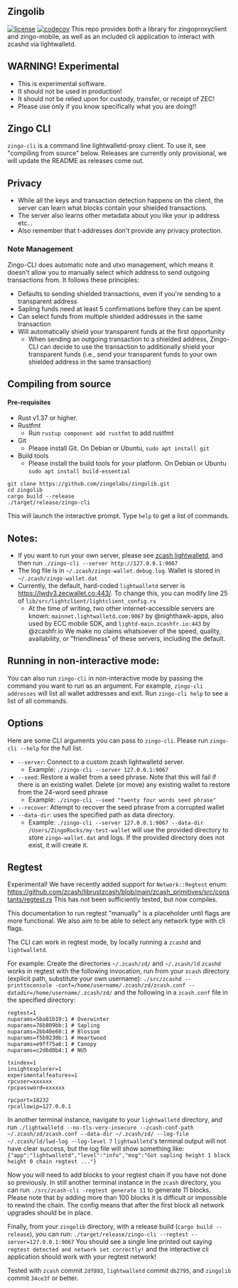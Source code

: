 ## Zingolib
[![license](https://img.shields.io/github/license/zingolabs/zingolib)](LICENSE) [![codecov](https://codecov.io/gh/zingolabs/zingolib/branch/dev/graph/badge.svg?token=WMKTJMQY28)](https://codecov.io/gh/zingolabs/zingolib)
This repo provides both a library for zingoproxyclient and zingo-mobile, as well as an included cli application to interact with zcashd via lightwalletd.

## WARNING! Experimental
* This is experimental software.
* It should not be used in production!
* It should not be relied upon for custody, transfer, or receipt of ZEC!
* Please use only if you know specifically what you are doing!!

## Zingo CLI
`zingo-cli` is a command line lightwalletd-proxy client. To use it, see "compiling from source" below. Releases are currently only provisional, we will update the README as releases come out.

## Privacy
* While all the keys and transaction detection happens on the client, the server can learn what blocks contain your shielded transactions.
* The server also learns other metadata about you like your ip address etc...
* Also remember that t-addresses don't provide any privacy protection.

### Note Management
Zingo-CLI does automatic note and utxo management, which means it doesn't allow you to manually select which address to send outgoing transactions from. It follows these principles:
* Defaults to sending shielded transactions, even if you're sending to a transparent address
* Sapling funds need at least 5 confirmations before they can be spent
* Can select funds from multiple shielded addresses in the same transaction
* Will automatically shield your transparent funds at the first opportunity
    * When sending an outgoing transaction to a shielded address, Zingo-CLI can decide to use the transaction to additionally shield your transparent funds (i.e., send your transparent funds to your own shielded address in the same transaction)

## Compiling from source

#### Pre-requisites
* Rust v1.37 or higher.
* Rustfmt
    * Run `rustup component add rustfmt` to add rustfmt
* Git
    * Please install Git. On Debian or Ubuntu, `sudo apt install git`
* Build tools
    * Please install the build tools for your platform. On Debian or Ubuntu `sudo apt install build-essential`

```
git clone https://github.com/zingolabs/zingolib.git
cd zingolib
cargo build --release
./target/release/zingo-cli
```

This will launch the interactive prompt. Type `help` to get a list of commands.

## Notes:
* If you want to run your own server, please see [zcash lightwalletd](https://github.com/zcash/lightwalletd), and then run `./zingo-cli --server http://127.0.0.1:9067`
* The log file is in `~/.zcash/zingo-wallet.debug.log`. Wallet is stored in `~/.zcash/zingo-wallet.dat`
* Currently, the default, hard-coded `lightwalletd` server is https://lwdv3.zecwallet.co:443/. To change this, you can modify line 25 of `lib/src/lightclient/lightclient_config.rs`
    * At the time of writing, two other internet-accessible servers are known: `mainnet.lightwalletd.com:9067` by @nighthawk-apps, also used by ECC mobile SDK, and `lightd-main.zcashfr.io:443` by @zcashfr.io We make no claims whatsoever of the speed, quality, availability, or "friendliness" of these servers, including the default.

## Running in non-interactive mode:
You can also run `zingo-cli` in non-interactive mode by passing the command you want to run as an argument. For example, `zingo-cli addresses` will list all wallet addresses and exit.
Run `zingo-cli help` to see a list of all commands.

## Options
Here are some CLI arguments you can pass to `zingo-cli`. Please run `zingo-cli --help` for the full list.

* `--server`: Connect to a custom zcash lightwalletd server.
    * Example: `./zingo-cli --server 127.0.0.1:9067`
* `--seed`: Restore a wallet from a seed phrase. Note that this will fail if there is an existing wallet. Delete (or move) any existing wallet to restore from the 24-word seed phrase
    * Example: `./zingo-cli --seed "twenty four words seed phrase"`
 * `--recover`: Attempt to recover the seed phrase from a corrupted wallet
 * `--data-dir`: uses the specified path as data directory.
    * Example: `./zingo-cli --server 127.0.0.1:9067 --data-dir /Users/ZingoRocks/my-test-wallet` will use the provided directory to store `zingo-wallet.dat` and logs. If the provided directory does not exist, it will create it.

## Regtest
Experimental!
We have recently added support for `Network::Regtest` enum: https://github.com/zcash/librustzcash/blob/main/zcash_primitives/src/constants/regtest.rs
This has not been sufficiently tested, but now compiles.

This documentation to run regtest "manually" is a placeholder until flags are more functional.
We also aim to be able to select any network type with cli flags.

The CLI can work in regtest mode, by locally running a `zcashd` and `lightwalletd`.

For example:
Create the directories `~/.zcash/zd/` and `~/.zcash/ld`
`zcashd` works in regtest with the following invocation, run from your `zcash` directory (explicit path, substitute your own username):
`./src/zcashd --printtoconsole -conf=/home/username/.zcash/zd/zcash.conf --datadir=/home/username/.zcash/zd/`
and the following in a `zcash.conf` file in the specified directory:
```
regtest=1
nuparams=5ba81b19:1 # Overwinter
nuparams=76b809bb:1 # Sapling
nuparams=2bb40e60:1 # Blossom
nuparams=f5b9230b:1 # Heartwood
nuparams=e9ff75a6:1 # Canopy
nuparams=c2d6d0b4:1 # NU5

txindex=1
insightexplorer=1
experimentalfeatures=1
rpcuser=xxxxxx
rpcpassword=xxxxxx

rpcport=18232
rpcallowip=127.0.0.1
```

In another terminal instance, navigate to your `lightwalletd` directory, and run
`./lightwalletd --no-tls-very-insecure --zcash-conf-path ~/.zcash/zd/zcash.conf --data-dir ~/.zcash/zd/ --log-file ~/.zcash/ld/lwd-log --log-level 7`
`lightwalletd`'s terminal output will not have clear success, but the log file will show something like:
`{"app":"lightwalletd","level":"info","msg":"Got sapling height 1 block height 0 chain regtest ..."}`

Now you will need to add blocks to your regtest chain if you have not done so previously.
In still another terminal instance in the `zcash` directory, you can run `./src/zcash-cli -regtest generate 11` to generate 11 blocks.
Please note that by adding more than 100 blocks it is difficult or impossible to rewind the chain. The config means that after the first block all network upgrades should be in place.

Finally, from your `zingolib` directory, with a release build (`cargo build --release`), you can run:
`./target/release/zingo-cli --regtest --server=127.0.0.1:9067`
You should see a single line printed out saying `regtest detected and network set correctly!` and the interactive cli application should work with your regtest network!

Tested with `zcash` commit `2df893`, `lightwalletd` commit `db2795`, and `zingolib` commit `34ce3f` or better.
